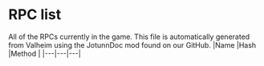 # RPC list
All of the RPCs currently in the game.
This file is automatically generated from Valheim using the JotunnDoc mod found on our GitHub.
|Name |Hash |Method |
|---|---|---|
